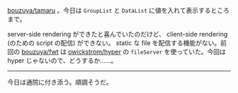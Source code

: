 [bouzuya/tamaru][] 。今日は `GroupList` と `DataList` に値を入れて表示するところまで。

server-side rendering ができたと喜んでいたのだけど、 client-side rendering (のための script の配信) ができない。 static な file を配信する機能がない。前回の [bouzuya/fwt][] は [owickstrom/hyper][] の `fileServer` を使っていた。今回は hyper じゃないので、どうするか……。

-----

今日は通院に付き添う。順調そうだ。

[bouzuya/fwt]: https://github.com/bouzuya/fwt
[bouzuya/tamaru]: https://github.com/bouzuya/tamaru
[owickstrom/hyper]: https://github.com/owickstrom/hyper
